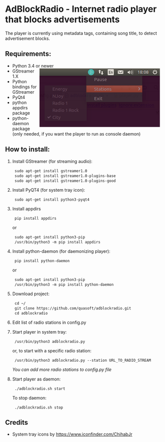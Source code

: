 # AdBlockRadio - Internet radio player that blocks advertisements

The player is currently using metadata tags, containing song title, to detect advertisement blocks.

## Requirements:

* Python 3.4 or newer <img align="right" src="docs/screenshot.png">
* GStreamer 1.X
* Python bindings for GStreamer
* PyQt4
* python appdirs package
* python-daemon package (only needed, if you want the player to run as console daemon)

## How to install:

1. Install GStreamer (for streaming audio):

        sudo apt-get install gstreamer1.0
        sudo apt-get install gstreamer1.0-plugins-base
        sudo apt-get install gstreamer1.0-plugins-good

2. Install PyQT4 (for system tray icon):

        sudo apt-get install python3-pyqt4

3. Install appdirs

        pip install appdirs

   or

        sudo apt-get install python3-pip
        /usr/bin/python3 -m pip install appdirs

4. Install python-daemon (for daemonizing player):

        pip install python-daemon

   or

        sudo apt-get install python3-pip
        /usr/bin/python3 -m pip install python-daemon

5. Download project:

        cd ~/
        git clone https://github.com/quasoft/adblockradio.git
        cd adblockradio

6. Edit list of radio stations in config.py

7. Start player in system tray:

        /usr/bin/python3 adblockradio.py

   or, to start with a specific radio station:

        /usr/bin/python3 adblockradio.py --station URL_TO_RADIO_STREAM

   *You can add more radio stations to config.py file*

8. Start player as daemon:

        ./adblockradio.sh start

   To stop daemon:

        ./adblockradio.sh stop

## Credits

* System tray icons by https://www.iconfinder.com/ChihabJr
